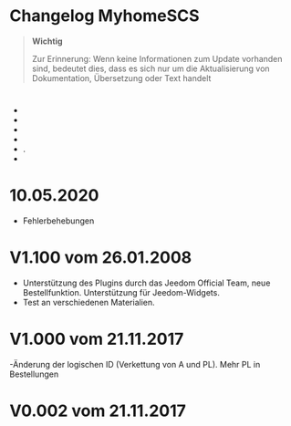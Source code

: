 # Changelog MyhomeSCS

>**Wichtig**
>
>Zur Erinnerung: Wenn keine Informationen zum Update vorhanden sind, bedeutet dies, dass es sich nur um die Aktualisierung von Dokumentation, Übersetzung oder Text handelt

# 

- 
- 
- 
- 
- .
- 

# 10.05.2020

- Fehlerbehebungen

# V1.100 vom 26.01.2008

- Unterstützung des Plugins durch das Jeedom Official Team, neue Bestellfunktion. Unterstützung für Jeedom-Widgets.
- Test an verschiedenen Materialien.

# V1.000 vom 21.11.2017

-Änderung der logischen ID (Verkettung von A und PL). Mehr PL in Bestellungen

# V0.002 vom 21.11.2017
